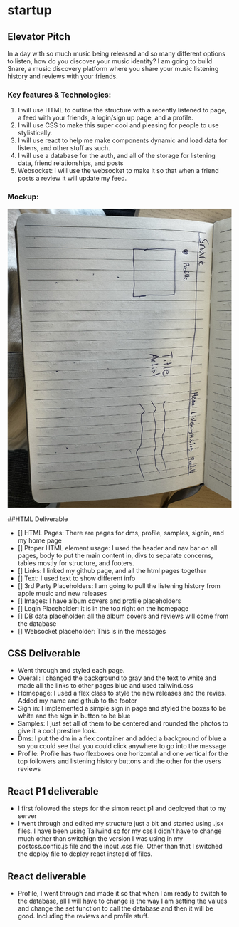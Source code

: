 # startup

## Elevator Pitch
In a day with so much music being released and so many different options to listen, how do you discover your music identity? I am going to build Snare, a music discovery platform where you share your music listening history and reviews with your friends.

### Key features & Technologies:
1. I will use HTML to outline the structure with a recently listened to page, a feed with your friends, a login/sign up page, and a profile. 
2. I will use CSS to make this super cool and pleasing for people to use stylistically.
3. I will use react to help me make components dynamic and load data for listens, and other stuff as such. 
4. I will use a database for the auth, and all of the storage for listening data, friend relationships, and posts
5. Websocket: I will use the websocket to make it so that when a friend posts a review it will update my feed. 

### Mockup:
![Mockup](Images/Mockup.jpg)

##HTML Deliverable
- [] HTML Pages: There are pages for dms, profile, samples, signin, and my home page
- [] Ptoper HTML element usage: I used the header and nav bar on all pages, body to put the main content in, divs to separate concerns, tables mostly for structure, and footers. 
- [] Links: I linked my github page, and all the html pages together
- [] Text: I used text to show different info
- [] 3rd Party Placeholders: I am going to pull the listening history from apple music and new releases
- [] Images: I have album covers and profile placeholders
- [] Login Placeholder: it is in the top right on the homepage
- [] DB data placeholder: all the album covers and reviews will come from the database
- [] Websocket placeholder: This is in the messages



## CSS Deliverable
- Went through and styled each page. 
- Overall: I changed the background to gray and the text to white and made all the links to other pages blue and used tailwind.css
- Homepage: I used a flex class to style the new releases and the revies. Added my name and github to the footer
- Sign in: I implemented a simple sign in page and styled the boxes to be white and the sign in button to be blue
- Samples: I just set all of them to be centered and rounded the photos to give it a cool prestine look.
- Dms: I put the dm in a flex container and added a background of blue a so you could see that you could click anywhere to go into the message
- Profile: Profile has two flexboxes one horizontal and one vertical for the top followers and listening history buttons and the other for the users reviews

## React P1 deliverable
- I first followed the steps for the simon react p1 and deployed that to my server
- I went through and edited my structure just a bit and started using .jsx files. I have been using Tailwind so for my css I didn't have to change much other than switchign the version I was using in my postcss.confic.js file and the input .css file. Other than that I switched the deploy file to deploy react instead of files. 

## React deliverable
- Profile, I went through and made it so that when I am ready to switch to the database, all I will have to change is the way I am setting the values and change the set function to call the database and then it will be good. Including the reviews and profile stuff.
